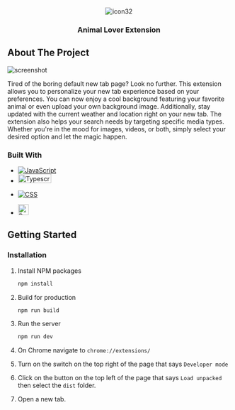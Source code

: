 
<!-- PROJECT LOGO -->
<br />
<div align="center">
  
![icon32](https://github.com/YAbargil/dogs-chrome-extension/assets/89596161/60ab7021-59d7-4944-8513-89cc5f2f06f9)

  <h3 align="center">Animal Lover Extension</h3>
</div>

<!-- ABOUT THE PROJECT -->
## About The Project

![screenshot](https://github.com/YAbargil/dogs-chrome-extension/assets/89596161/a9693d83-0ad2-44de-915b-060627ab4555)

Tired of the boring default new tab page? Look no further.
This extension allows you to personalize your new tab experience based on your preferences. 
You can now enjoy a cool background featuring your favorite animal or even upload your own background image. 
Additionally, stay updated with the current weather and location right on your new tab. 
The extension also helps your search needs by targeting specific media types. 
Whether you're in the mood for images, videos, or both, simply select your desired option and let the magic happen.



### Built With

*  <a href="https://github.com/YAbargil" target="_blank"> 
     <img alt="JavaScript" src="https://img.shields.io/badge/JavaScript%20-%23F7DF1E.svg?logo=javascript&logoColor=black">
   </a>
   
*   <a href="https://github.com/YAbargil" target="_blank">
    <img alt="Typescript" width="75" height="20" src="https://img.shields.io/badge/typescript-%23007ACC.svg?style=for-the-badge&logo=typescript&logoColor=white" >
  </a>
  
*  <a href="https://github.com/YAbargil" target="_blank">
    <img alt="CSS" src="https://img.shields.io/badge/CSS%20-%231572B6.svg?logo=css3&logoColor=white">
  </a> 
  
*  <a href="https://github.com/YAbargil" target="_blank"> 
    <img alt="React" height="24" src="https://img.shields.io/badge/react-%2320232a.svg?style=for-the-badge&logo=react&logoColor=%2361DAFB"/>
  </a>


  
<!-- GETTING STARTED -->
## Getting Started

### Installation

1. Install NPM packages
   ```sh
   npm install
   ```
2. Build for production
   ```sh
   npm run build
   ```
3. Run the server
   ```sh
   npm run dev
   ```
4. On Chrome navigate to `chrome://extensions/`

5. Turn on the switch on the top right of the page that says `Developer mode`
 
6. Click on the button on the top left of the page that says `Load unpacked` then select the `dist` folder.

7. Open a new tab. 







